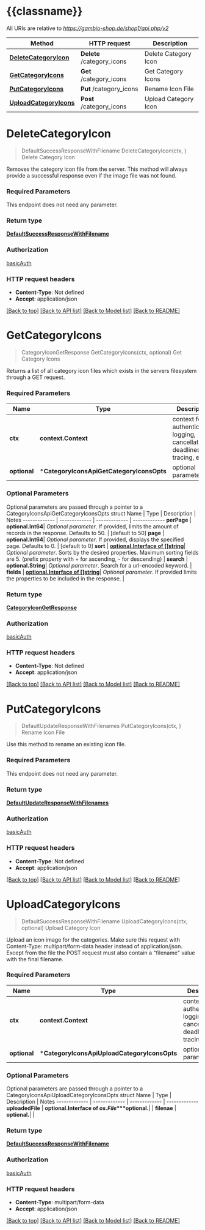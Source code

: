 # {{classname}}

All URIs are relative to *https://gambio-shop.de/shop1/api.php/v2*

Method | HTTP request | Description
------------- | ------------- | -------------
[**DeleteCategoryIcon**](CategoryIconsApi.md#DeleteCategoryIcon) | **Delete** /category_icons | Delete Category Icon
[**GetCategoryIcons**](CategoryIconsApi.md#GetCategoryIcons) | **Get** /category_icons | Get Category Icons
[**PutCategoryIcons**](CategoryIconsApi.md#PutCategoryIcons) | **Put** /category_icons | Rename Icon File
[**UploadCategoryIcons**](CategoryIconsApi.md#UploadCategoryIcons) | **Post** /category_icons | Upload Category Icon

# **DeleteCategoryIcon**
> DefaultSuccessResponseWithFilename DeleteCategoryIcon(ctx, )
Delete Category Icon

Removes the category icon file from the server. This method will always provide a successful response even if the image file was not found.

### Required Parameters
This endpoint does not need any parameter.

### Return type

[**DefaultSuccessResponseWithFilename**](defaultSuccessResponseWithFilename.md)

### Authorization

[basicAuth](../README.md#basicAuth)

### HTTP request headers

 - **Content-Type**: Not defined
 - **Accept**: application/json

[[Back to top]](#) [[Back to API list]](../README.md#documentation-for-api-endpoints) [[Back to Model list]](../README.md#documentation-for-models) [[Back to README]](../README.md)

# **GetCategoryIcons**
> CategoryIconGetResponse GetCategoryIcons(ctx, optional)
Get Category Icons

Returns a list of all category icon files which exists in the servers filesystem through a GET request.

### Required Parameters

Name | Type | Description  | Notes
------------- | ------------- | ------------- | -------------
 **ctx** | **context.Context** | context for authentication, logging, cancellation, deadlines, tracing, etc.
 **optional** | ***CategoryIconsApiGetCategoryIconsOpts** | optional parameters | nil if no parameters

### Optional Parameters
Optional parameters are passed through a pointer to a CategoryIconsApiGetCategoryIconsOpts struct
Name | Type | Description  | Notes
------------- | ------------- | ------------- | -------------
 **perPage** | **optional.Int64**| *Optional parameter*. If provided, limits the amount of records in the response. Defaults to 50. | [default to 50]
 **page** | **optional.Int64**| *Optional parameter*. If provided, displays the specified page. Defaults to 0. | [default to 0]
 **sort** | [**optional.Interface of []string**](string.md)| *Optional parameter*. Sorts by the desired properties. Maximum sorting fields are 5. (prefix property with + for ascending, - for descending) | 
 **search** | **optional.String**| *Optional parameter*. Search for a url-encoded keyword. | 
 **fields** | [**optional.Interface of []string**](string.md)| *Optional parameter*. If provided limits the properties to be included in the response. | 

### Return type

[**CategoryIconGetResponse**](categoryIconGetResponse.md)

### Authorization

[basicAuth](../README.md#basicAuth)

### HTTP request headers

 - **Content-Type**: Not defined
 - **Accept**: application/json

[[Back to top]](#) [[Back to API list]](../README.md#documentation-for-api-endpoints) [[Back to Model list]](../README.md#documentation-for-models) [[Back to README]](../README.md)

# **PutCategoryIcons**
> DefaultUpdateResponseWithFilenames PutCategoryIcons(ctx, )
Rename Icon File

Use this method to rename an existing icon file.

### Required Parameters
This endpoint does not need any parameter.

### Return type

[**DefaultUpdateResponseWithFilenames**](defaultUpdateResponseWithFilenames.md)

### Authorization

[basicAuth](../README.md#basicAuth)

### HTTP request headers

 - **Content-Type**: Not defined
 - **Accept**: application/json

[[Back to top]](#) [[Back to API list]](../README.md#documentation-for-api-endpoints) [[Back to Model list]](../README.md#documentation-for-models) [[Back to README]](../README.md)

# **UploadCategoryIcons**
> DefaultSuccessResponseWithFilename UploadCategoryIcons(ctx, optional)
Upload Category Icon

Upload an icon image for the categories. Make sure this request with Content-Type: multipart/form-data header instead of application/json. Except from the file the POST request must also contain a \"filename\" value with the final filename.

### Required Parameters

Name | Type | Description  | Notes
------------- | ------------- | ------------- | -------------
 **ctx** | **context.Context** | context for authentication, logging, cancellation, deadlines, tracing, etc.
 **optional** | ***CategoryIconsApiUploadCategoryIconsOpts** | optional parameters | nil if no parameters

### Optional Parameters
Optional parameters are passed through a pointer to a CategoryIconsApiUploadCategoryIconsOpts struct
Name | Type | Description  | Notes
------------- | ------------- | ------------- | -------------
 **uploadedFile** | **optional.Interface of *os.File****optional.**|  | 
 **filenae** | **optional.**|  | 

### Return type

[**DefaultSuccessResponseWithFilename**](defaultSuccessResponseWithFilename.md)

### Authorization

[basicAuth](../README.md#basicAuth)

### HTTP request headers

 - **Content-Type**: multipart/form-data
 - **Accept**: application/json

[[Back to top]](#) [[Back to API list]](../README.md#documentation-for-api-endpoints) [[Back to Model list]](../README.md#documentation-for-models) [[Back to README]](../README.md)

